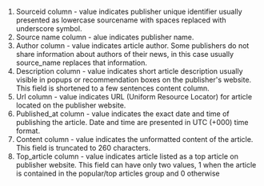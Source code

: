 <ol>
  <li> Sourceid column - value indicates publisher unique identifier usually presented as lowercase sourcename with spaces replaced with underscore symbol.
</li>
  <li>Source name column - alue indicates publisher name.
</li>
<li>Author column - value indicates article author. Some publishers do not share information about authors of their news, in this case usually source_name replaces that information.
</li>
  <li>Description column - value indicates short article description usually visible in popups or recommendation boxes on the publisher's website. This field is shortened to a few sentences content column.
</li>
<li>Url column - value indicates URL (Uniform Resource Locator) for article located on the publisher website.
</li>
<li>Published_at column - value indicates the exact date and time of publishing the article. Date and time are presented in UTC (+000) time format.
</li>
<li>Content column - value indicates the unformatted content of the article. This field is truncated to 260 characters.
</li>
<li> Top_article column - value indicates article listed as a top article on publisher website. This field can have only two values, 1 when the article is contained in the popular/top articles group and 0 otherwise
</li>

</ol>
